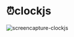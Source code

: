 # ⏰clockjs

![screencapture-clockjs](https://user-images.githubusercontent.com/85369490/187028717-484eb39d-b3e4-45c5-919a-ec2632912366.png)
